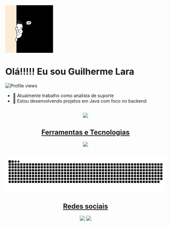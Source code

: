  <img src="giphy.gif" width="150px">

<h1 align="left">Olá!!!!! Eu sou Guilherme Lara</h1>
<p align="left"> <img src="https://komarev.com/ghpvc/?username=devguilara&color=yellow" alt="Profile views" /> </p>

- 🔭 Atualmente trabalho como analista de suporte 
- 🌱 Estou desenvolvendo projetos em Java com foco no backend

##
<div align= "center">
<a href="https://github.com/Richard-Felipe">
<img loading="lazy" height="auto" width="75%" src="https://github-readme-stats.vercel.app/api/top-langs/?username=devguilara&layout=compact&langs_count=7&theme=dracula"/>

## Ferramentas e Tecnologias
 <img src="https://skillicons.dev/icons?i=java,spring,postgres,postman,nodejs"/>

##
<img alt="snake eating my contributions" src="https://raw.githubusercontent.com/salesp07/salesp07/output/github-contribution-grid-snake.svg"/>

## Redes sociais
<div>
  <a href="https://www.linkedin.com/in/guilherme-ribeiro-almeida-lara" target="_blank"><img src="https://img.shields.io/badge/-LinkedIn-%230077B5?style=for-the-badge&logo=linkedin&logoColor=white" target="_blank"></a>  
    <a href="https://bsky.app/profile/devguilara.bsky.social" target="_blank"><img src="https://img.shields.io/badge/-BlueSky-%230077B5?style=for-the-badge&logo=bluesky&logoColor=white" target="_blank"></a>   
</div>


